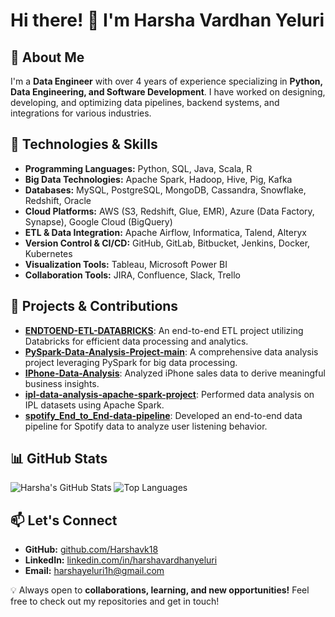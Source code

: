 # Hi there! 👋 I'm Harsha Vardhan Yeluri

## 🚀 About Me
I'm a **Data Engineer** with over 4 years of experience specializing in **Python, Data Engineering, and Software Development**. I have worked on designing, developing, and optimizing data pipelines, backend systems, and integrations for various industries.

## 🔧 Technologies & Skills
- **Programming Languages:** Python, SQL, Java, Scala, R
- **Big Data Technologies:** Apache Spark, Hadoop, Hive, Pig, Kafka
- **Databases:** MySQL, PostgreSQL, MongoDB, Cassandra, Snowflake, Redshift, Oracle
- **Cloud Platforms:** AWS (S3, Redshift, Glue, EMR), Azure (Data Factory, Synapse), Google Cloud (BigQuery)
- **ETL & Data Integration:** Apache Airflow, Informatica, Talend, Alteryx
- **Version Control & CI/CD:** GitHub, GitLab, Bitbucket, Jenkins, Docker, Kubernetes
- **Visualization Tools:** Tableau, Microsoft Power BI
- **Collaboration Tools:** JIRA, Confluence, Slack, Trello

## 📂 Projects & Contributions
- **[ENDTOEND-ETL-DATABRICKS](https://github.com/Harshavk18/ENDTOEND-ETL-DATABRICKS)**: An end-to-end ETL project utilizing Databricks for efficient data processing and analytics.
- **[PySpark-Data-Analysis-Project-main](https://github.com/Harshavk18/PySpark-Data-Analysis-Project-main)**: A comprehensive data analysis project leveraging PySpark for big data processing.
- **[IPhone-Data-Analysis](https://github.com/Harshavk18/IPhone-Data-Analysis)**: Analyzed iPhone sales data to derive meaningful business insights.
- **[ipl-data-analysis-apache-spark-project](https://github.com/Harshavk18/ipl-data-analysis-apache-spark-project)**: Performed data analysis on IPL datasets using Apache Spark.
- **[spotify_End_to_End-data-pipeline](https://github.com/Harshavk18/spotify_End_to_End-data-pipeline)**: Developed an end-to-end data pipeline for Spotify data to analyze user listening behavior.

## 📊 GitHub Stats
![Harsha's GitHub Stats](https://github-readme-stats.vercel.app/api?username=Harshavk18&show_icons=true&theme=radical)
![Top Languages](https://github-readme-stats.vercel.app/api/top-langs/?username=Harshavk18&layout=compact&theme=radical)

## 📫 Let's Connect
- **GitHub:** [github.com/Harshavk18](https://github.com/Harshavk18)
- **LinkedIn:** [linkedin.com/in/harshavardhanyeluri](https://www.linkedin.com/in/harshavardhanyeluri)
- **Email:** harshayeluri1h@gmail.com

💡 Always open to **collaborations, learning, and new opportunities!** Feel free to check out my repositories and get in touch!
